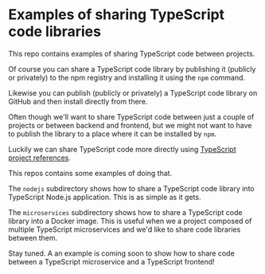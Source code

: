 # Examples of sharing TypeScript code libraries

This repo contains examples of sharing TypeScript code between projects.

Of course you can share a TypeScript code library by publishing it (publicly or privately) to the npm registry and installing it using the `npm` command.

Likewise you can publish (publicly or privately) a TypeScript code library on GitHub and then install directly from there.

Often though we'll want to share TypeScript code between just a couple of projects or between backend and frontend, but we might not want to have to publish the library to a place where it can be installed by `npm`.

Luckily we can share TypeScript code more directly using [TypeScript project references](https://www.typescriptlang.org/docs/handbook/project-references.html).

This repos contains some examples of doing that.

The `nodejs` subdirectory shows how to share a TypeScript code library into TypeScript Node.js application. This is as simple as it gets.

The `microservices` subdirectory shows how to share a TypeScript code library into a Docker image. This is useful when we a project composed of multiple TypeScript microservices and we'd like to share code libraries between them.

Stay tuned. A an example is coming soon to show how to share code between a TypeScript microservice and a TypeScript frontend!

